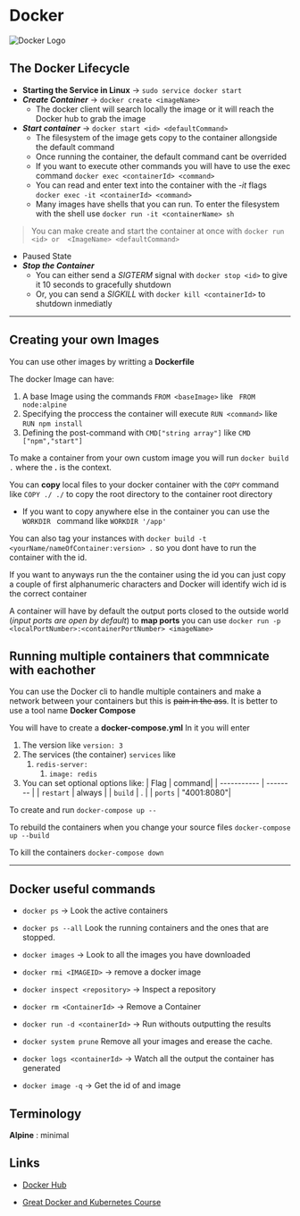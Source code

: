 # Docker
![Docker Logo](https://www.brianweet.com/assets/docker-blog-1/docker-logo.png)
## The Docker Lifecycle
* __Starting the Service in Linux__ -> `sudo service docker start`
* ___Create Container___ -> `docker create <imageName>`
  * The docker client will search locally the image or it will reach the Docker hub to grab the image
* ___Start container___ -> `docker start <id> <defaultCommand>`
  * The filesystem of the image gets copy to the container allongside the default command
  * Once running the container, the default command cant be overrided
  * If you want to execute other commands you will have to use the exec command `docker exec <containerId> <command>`
  * You can read and enter text into the container with the *-it* flags `docker exec -it <containerId> <command>` 
  * Many images have shells that you can run. To enter the filesystem with the shell use `docker run -it <containerName> sh `
> You can make create and start the container at once with `docker run <id> or  <ImageName> <defaultCommand>`

* Paused State
* ___Stop the Container___
  * You can either send a _SIGTERM_ signal with `docker stop <id>` to give it 10 seconds to gracefully shutdown
  * Or, you can send a _SIGKILL_ with `docker kill <containerId>` to shutdown inmediatly 
___  
## Creating your own Images
You can use other images by writting a **Dockerfile**

The docker Image can have:
1. A base Image using the commands `FROM <baseImage>` like ` FROM node:alpine`
2. Specifying the proccess the container will execute `RUN <command>` like `RUN npm install`
3. Defining the post-command with `CMD["string array"]` like `CMD ["npm","start"]`

To make a container from your own custom image you will run `docker build .` where the **.** is the context.

You can **copy** local files to your docker container with the `COPY` command like `COPY ./ ./` to copy the root directory to the container root directory
* If you want to copy anywhere else in the container you can use the `WORKDIR ` command like `WORKDIR '/app'`

You can also tag your instances with `docker build -t <yourName/nameOfContainer:version> .` so you dont have to run the container with the id.

If you want to anyways run the the container using the id you can just copy a couple of first alphanumeric characters and Docker will identify wich id is the correct container

A container will have by default the output ports closed to the outside world (*input ports are open by default*) to **map ports** you can use `docker run -p <localPortNumber>:<containerPortNumber> <imageName>` 

## Running multiple containers that commnicate with eachother
You can use the Docker cli to handle multiple containers and make a network between your containers but this is ~~pain in the ass~~. It is better to use a tool name **Docker Compose**

You will have to create a **docker-compose.yml**
In it you will enter

1. The version like `version: 3`
2. The services (the container) `services` like 
   1. `redis-server:`
      1. `image: redis`
3. You can set optional options like:
   |   Flag    | command|
   |  ----------- | -------- |
   | `restart` | always |
   |  `build`    |   .    |
   | `ports` | "4001:8080"|

To create and run  `docker-compose up --`

To rebuild the containers when you change your source files `docker-compose up --build`

To kill the containers `docker-compose down`
___
## Docker useful commands

* `docker ps` -> Look the active containers

* `docker ps --all` Look the running containers and the ones that are stopped. 

* `docker images` -> Look to all the images you have downloaded
* `docker rmi <IMAGEID>` -> remove a docker image

* `docker inspect <repository>` -> Inspect a repository

* `docker rm <ContainerId>` -> Remove a Container

* `docker run -d <containerId>` -> Run withouts outputting the results

* `docker system prune` Remove all your images and erease the cache. 

* `docker logs <containerId>` -> Watch all the output the container has generated

* `docker image -q` -> Get the id of and image
## Terminology

**Alpine** : minimal

## Links
* [Docker Hub](https://hub.docker.com/)

* [Great Docker and Kubernetes Course](https://www.udemy.com/docker-and-kubernetes-the-complete-guide/)